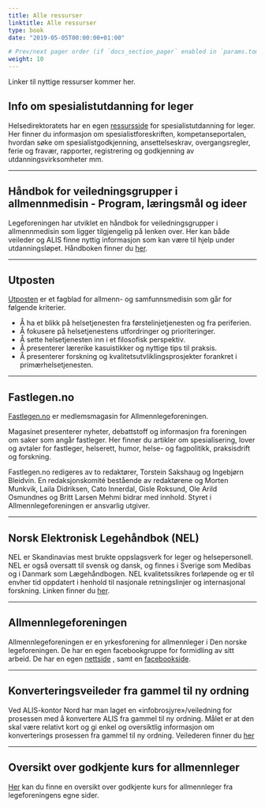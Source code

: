 ```yaml
---
title: Alle ressurser
linktitle: Alle ressurser
type: book
date: "2019-05-05T00:00:00+01:00"

# Prev/next pager order (if `docs_section_pager` enabled in `params.toml`)
weight: 10
---
```


Linker til nyttige ressurser kommer her.


## Info om spesialistutdanning for leger

Helsedirektoratets har en egen [ressursside](https://www.helsedirektoratet.no/tema/autorisasjon-og-spesialistutdanning/spesialistutdanning-for-leger) for spesialistutdanning for leger. Her finner du informasjon om spesialistforeskriften, kompetanseportalen, hvordan søke om spesialistgodkjenning, ansettelseskrav, overgangsregler, ferie og fravær, rapporter, registrering og godkjenning av utdanningsvirksomheter mm. 

---

## Håndbok for veiledningsgrupper i allmennmedisin - Program, læringsmål og ideer

Legeforeningen har utviklet en håndbok for veiledningsgrupper i allmennmedisin som ligger tilgjengelig på lenken over. Her kan både veileder og ALIS finne nyttig informasjon som kan være til hjelp under utdanningsløpet. Håndboken finner du [her](https://www.legeforeningen.no/contentassets/ca52984bd65f4ccc931b55ed40d157e9/handbok-for-veiledningsgrupper-30122020.pdf?_t_id=zKD6JSiIDdonUqqSzVSD9w%3d%3d&_t_uuid=nNbtF_Z0QfeZ-r0NJ8hyng&_t_q=h%c3%a5ndbok&_t_tags=language%3ano%2csiteid%3ac878b55f-6c1a-46b5-b2d4-afe03277ea1e%2candquerymatch&_t_hit.id=Legeforeningen_Web_Models_Media_Document/_04883db0-cc88-44a1-aacd-e562cc3dbddc&_t_hit.pos=1).

---

## Utposten

[Utposten](www.utposten.no) er et fagblad for allmenn- og samfunnsmedisin som går for følgende kriterier. 

- Å ha et blikk på helsetjenesten fra førstelinjetjenesten og fra periferien.
- Å fokusere på helsetjenestens utfordringer og prioriteringer.
- Å sette helsetjenesten inn i et filosofisk perspektiv.
- Å presenterer lærerike kasuistikker og nyttige tips til praksis.
- Å presenterer forskning og kvalitetsutvliklingsprosjekter forankret i primærhelsetjenesten.

---

## Fastlegen.no

[Fastlegen.no](www.fastlegen.no) er medlemsmagasin for Allmennlegeforeningen.

Magasinet presenterer nyheter, debattstoff og informasjon fra foreningen om saker som angår fastleger. Her finner du artikler om spesialisering, lover og avtaler for fastleger, helserett, humor,  helse- og fagpolitikk, praksisdrift og forskning.

Fastlegen.no redigeres av to redaktører, Torstein Sakshaug og Ingebjørn Bleidvin.  En redaksjonskomité bestående av redaktørene og Morten Munkvik, Laila Didriksen, Cato Innerdal, Gisle Roksund, Ole Arild Osmundnes og Britt Larsen Mehmi bidrar med innhold. Styret i Allmennlegeforeningen er ansvarlig utgiver.

---

## Norsk Elektronisk Legehåndbok (NEL)

NEL er Skandinavias mest brukte oppslagsverk for leger og helsepersonell. NEL er også oversatt til svensk og dansk, og finnes i Sverige som Medibas og i Danmark som Lægehåndbogen. NEL kvalitetssikres forløpende og er til envher tid oppdatert i henhold til nasjonale retningslinjer og internasjonal forskning. 
Linken finner du [her](www.legehandboka.no). 

---

## Allmennlegeforeningen

Allmennlegeforeningen er en yrkesforening for allmennleger i Den norske legeforeningen. De har en egen facebookgruppe for formidling av sitt arbeid. De har en egen [nettside](https://www.legeforeningen.no/foreningsledd/fagmed/norsk-forening-for-allmennmedisin/) , samt en [facebookside](https://www.facebook.com/allmennlegeforeningen/posts/950124451729925/).


---

## Konverteringsveileder fra gammel til ny ordning

Ved ALIS-kontor Nord har man laget en «infobrosjyre»/veiledning for prosessen med å konvertere ALIS fra gammel til ny ordning. Målet er at den skal være relativt kort og gi enkel og oversiktlig informasjon om konverterings prosessen fra gammel til ny ordning. Veilederen finner du [her](https://aliskontoret.netlify.app/pdf/konvertering.pdf)

---

## Oversikt over godkjente kurs for allmennleger

[Her](https://www.legeforeningen.no/foreningsledd/fagmed/norsk-forening-for-allmennmedisin/Kurs-og-kvalitetsarbeid/Kurs/Godkjente-kurs-for-allmennleger/) kan du finne en oversikt over godkjente kurs for allmennleger fra legeforeningens egne sider.